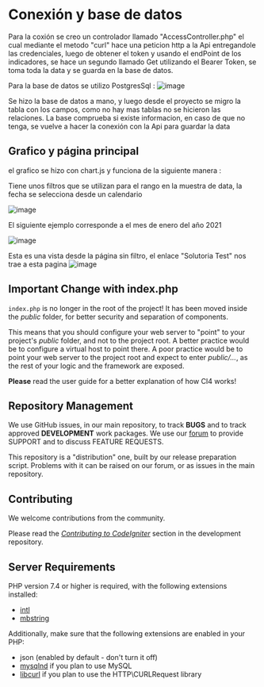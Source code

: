 # Conexión y base de datos

Para la coxión se creo un controlador llamado "AccessController.php" el cual mediante el metodo "curl" hace una peticion http a la Api entregandole las credenciales, luego de obtener el token y usando el endPoint de los indicadores, se hace un segundo llamado Get utilizando el Bearer Token, se toma toda la data y se guarda en la base de datos.

Para la base de datos se utilizo PostgresSql : 
![image](https://user-images.githubusercontent.com/46609963/217054192-a4d34caf-63a5-4b92-8321-e17366417a12.png)

Se hizo la base de datos a mano, y luego desde el proyecto se migro la tabla con los campos, como no hay mas tablas no se hicieron las relaciones.
La base comprueba si existe informacion, en caso de que no tenga, se vuelve a hacer la conexión con la Api para guardar la data

## Grafico y página principal

el grafico se hizo con chart.js y funciona de la siguiente manera : 

Tiene unos filtros que se utilizan para el rango en la muestra de data, la fecha se selecciona desde un calendario

![image](https://user-images.githubusercontent.com/46609963/217051159-837baee2-119d-4bb3-bbee-f0d476169dbb.png)

El siguiente ejemplo corresponde a el mes de enero del año 2021

![image](https://user-images.githubusercontent.com/46609963/217051315-414210ef-31bc-40ba-a0ab-cbdca1f0c5ed.png)

Esta es una vista desde la página sin filtro, el enlace "Solutoria Test" nos trae a esta pagina
![image](https://user-images.githubusercontent.com/46609963/217050892-4e713847-4886-4098-b081-21a9ca9c9599.png)


## Important Change with index.php

`index.php` is no longer in the root of the project! It has been moved inside the *public* folder,
for better security and separation of components.

This means that you should configure your web server to "point" to your project's *public* folder, and
not to the project root. A better practice would be to configure a virtual host to point there. A poor practice would be to point your web server to the project root and expect to enter *public/...*, as the rest of your logic and the
framework are exposed.

**Please** read the user guide for a better explanation of how CI4 works!

## Repository Management

We use GitHub issues, in our main repository, to track **BUGS** and to track approved **DEVELOPMENT** work packages.
We use our [forum](http://forum.codeigniter.com) to provide SUPPORT and to discuss
FEATURE REQUESTS.

This repository is a "distribution" one, built by our release preparation script.
Problems with it can be raised on our forum, or as issues in the main repository.

## Contributing

We welcome contributions from the community.

Please read the [*Contributing to CodeIgniter*](https://github.com/codeigniter4/CodeIgniter4/blob/develop/CONTRIBUTING.md) section in the development repository.

## Server Requirements

PHP version 7.4 or higher is required, with the following extensions installed:

- [intl](http://php.net/manual/en/intl.requirements.php)
- [mbstring](http://php.net/manual/en/mbstring.installation.php)

Additionally, make sure that the following extensions are enabled in your PHP:

- json (enabled by default - don't turn it off)
- [mysqlnd](http://php.net/manual/en/mysqlnd.install.php) if you plan to use MySQL
- [libcurl](http://php.net/manual/en/curl.requirements.php) if you plan to use the HTTP\CURLRequest library
